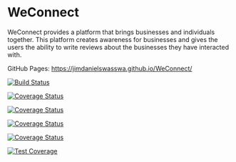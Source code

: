 # WeConnect
WeConnect provides a platform that brings businesses and individuals together. This platform creates awareness for businesses and gives the users the ability to write reviews about the businesses they have interacted with. 


GitHub Pages: https://jimdanielswasswa.github.io/WeConnect/

[![Build Status](https://travis-ci.org/jimdanielswasswa/WeConnect.svg?branch=master)](https://travis-ci.org/jimdanielswasswa/WeConnect)

[![Coverage Status](https://.io/repos/github///badge.svg?branch=master)](https://.io/github//?branch=master)

[![Coverage Status](https://.io/repos/github///badge.svg?branch=develop)](https://.io/github//?branch=develop)

[![Coverage Status](https://.io/repos/github///badge.svg?branch=feature/api_v1_branch)](https://.io/github//?branch=feature/api_v1_branch)

[![Coverage Status](https://.io/repos/github///badge.svg?branch=feature/ui_branch)](https://.io/github//?branch=feature/ui_branch)

[![Test Coverage](https://api.codeclimate.com/v1/badges/a99a88d28ad37a79dbf6/test_coverage)](https://codeclimate.com/github/codeclimate/codeclimate/test_coverage)
